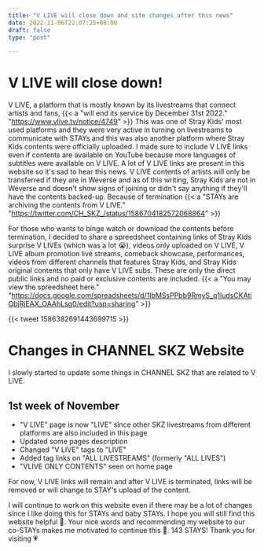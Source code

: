 ```yaml
---
title: "V LIVE will close down and site changes after this news"
date: 2022-11-06T22:07:25+08:00
draft: false
type: "post"

---
```

# V LIVE will close down!
V LIVE, a platform that is mostly known by its livestreams that connect artists and fans, {{< a "will end its service by December 31st 2022." "https://www.vlive.tv/notice/4749" >}} This was one of Stray Kids' most used platforms and they were very active in turning on livestreams to communicate with STAYs and this was also another platform where Stray Kids contents were officially uploaded. I made sure to include V LIVE links even if contents are available on YouTube because more languages of subtitles were available on V LIVE. A lot of V LIVE links are present in this website so it's sad to hear this news. V LIVE contents of artists will only be transferred if they are in Weverse and as of this writing, Stray Kids are not in Weverse and doesn't show signs of joining or didn't say anything if they'll have the contents backed-up. Because of termination {{< a "STAYs are archiving the contents from V LIVE." "https://twitter.com/CH_SKZ_/status/1586704182572068864" >}}

For those who wants to binge watch or download the contents before termination, I decided to share a spreedsheet containing links of Stray Kids surprise V LIVEs (which was a lot 😭), videos only uploaded on V LIVE, V LIVE album promotion live streams, comeback showcase, performances, videos from different channels that features Stray Kids, and Stray Kids original contents that only have V LIVE subs. These are only the direct public links and no paid or exclusive contents are included. {{< a "You may view the spreedsheet here." "https://docs.google.com/spreadsheets/d/1IbMSsPPbb9RmyS_q1ludsCKAtiObjRjEAX_OAAhLsg0/edit?usp=sharing" >}}

{{< tweet 1586382691443699715 >}}

# Changes in CHANNEL SKZ Website
I slowly started to update some things in CHANNEL SKZ that are related to V LIVE.
## 1st week of November
- "V LIVE" page is now "LIVE" since other SKZ livestreams from different platforms are also included in this page
- Updated some pages description
- Changed "V LIVE" tags to "LIVE"
- Added tag links on "ALL LIVESTREAMS" (formerly "ALL LIVES")
- "VLIVE ONLY CONTENTS" seen on home page

For now, V LIVE links will remain and after V LIVE is terminated, links will be removed or will change to STAY's upload of the content.

I will continue to work on this website even if there may be a lot of changes since I like doing this for STAYs and baby STAYs. I hope you will still find this website helpful 🤗. Your nice words and recommending my website to our co-STAYs makes me motivated to continue this 🥺. 143 STAYS! Thank you for visiting 💗
